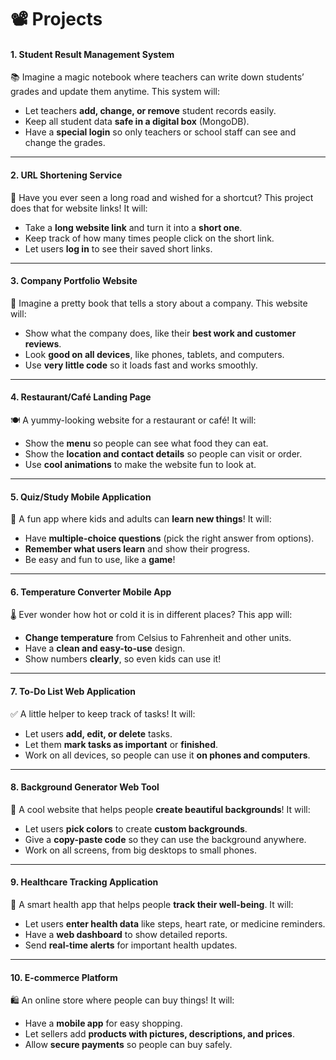 # 📽️ Projects

#### 1. **Student Result Management System**

📚 Imagine a magic notebook where teachers can write down students’ grades and update them anytime. This system will:

* Let teachers **add, change, or remove** student records easily.
* Keep all student data **safe in a digital box** (MongoDB).
* Have a **special login** so only teachers or school staff can see and change the grades.

***

#### 2. **URL Shortening Service**

🔗 Have you ever seen a long road and wished for a shortcut? This project does that for website links! It will:

* Take a **long website link** and turn it into a **short one**.
* Keep track of how many times people click on the short link.
* Let users **log in** to see their saved short links.

***

#### 3. **Company Portfolio Website**

🏢 Imagine a pretty book that tells a story about a company. This website will:

* Show what the company does, like their **best work and customer reviews**.
* Look **good on all devices**, like phones, tablets, and computers.
* Use **very little code** so it loads fast and works smoothly.

***

#### 4. **Restaurant/Café Landing Page**

🍽️ A yummy-looking website for a restaurant or café! It will:

* Show the **menu** so people can see what food they can eat.
* Show the **location and contact details** so people can visit or order.
* Use **cool animations** to make the website fun to look at.

***

#### 5. **Quiz/Study Mobile Application**

📖 A fun app where kids and adults can **learn new things**! It will:

* Have **multiple-choice questions** (pick the right answer from options).
* **Remember what users learn** and show their progress.
* Be easy and fun to use, like a **game**!

***

#### 6. **Temperature Converter Mobile App**

🌡️ Ever wonder how hot or cold it is in different places? This app will:

* **Change temperature** from Celsius to Fahrenheit and other units.
* Have a **clean and easy-to-use** design.
* Show numbers **clearly**, so even kids can use it!

***

#### 7. **To-Do List Web Application**

✅ A little helper to keep track of tasks! It will:

* Let users **add, edit, or delete** tasks.
* Let them **mark tasks as important** or **finished**.
* Work on all devices, so people can use it **on phones and computers**.

***

#### 8. **Background Generator Web Tool**

🎨 A cool website that helps people **create beautiful backgrounds**! It will:

* Let users **pick colors** to create **custom backgrounds**.
* Give a **copy-paste code** so they can use the background anywhere.
* Work on all screens, from big desktops to small phones.

***

#### 9. **Healthcare Tracking Application**

🏥 A smart health app that helps people **track their well-being**. It will:

* Let users **enter health data** like steps, heart rate, or medicine reminders.
* Have a **web dashboard** to show detailed reports.
* Send **real-time alerts** for important health updates.

***

#### 10. **E-commerce Platform**

🛍️ An online store where people can buy things! It will:

* Have a **mobile app** for easy shopping.
* Let sellers add **products with pictures, descriptions, and prices**.
* Allow **secure payments** so people can buy safely.
